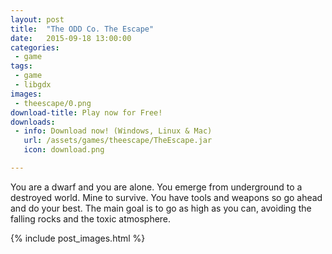```yaml
---
layout: post
title:  "The ODD Co. The Escape"
date:   2015-09-18 13:00:00
categories:
 - game
tags:
 - game
 - libgdx
images:
 - theescape/0.png
download-title: Play now for Free!
downloads:
 - info: Download now! (Windows, Linux & Mac)
   url: /assets/games/theescape/TheEscape.jar
   icon: download.png

---
```


You are a dwarf and you are alone. You emerge from underground to a destroyed world. Mine to survive. 
You have tools and weapons so go ahead and do your best. 
The main goal is to go as high as you can, avoiding the falling rocks and the toxic atmosphere.

<!--more-->

{% include post_images.html %}

[1GAM]:http://onegameamonth.com/
[LOVE2D]:https://love2d.org/
